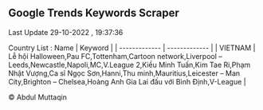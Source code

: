 

## Google Trends Keywords Scraper 
 
Last Update 29-10-2022 , 19:37:36

Country List :
 Name  | Keyword |
| ------------- | ------------- |
| VIETNAM | Lễ hội Halloween,Pau FC,Tottenham,Cartoon network,Liverpool – Leeds,Newcastle,Napoli,MC,V.League 2,Kiều Minh Tuấn,Kim Tae Ri,Phạm Nhật Vượng,Ca sĩ Ngọc Sơn,Hanni,Thu minh,Mauritius,Leicester – Man City,Brighton – Chelsea,Hoàng Anh Gia Lai đấu với Bình Định,V-League |



© Abdul Muttaqin 
